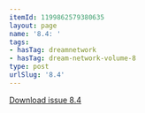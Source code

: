 ```yaml
---
itemId: 1199862579380635
layout: page
name: '8.4: '
tags:
- hasTag: dreamnetwork
- hasTag: dream-network-volume-8
type: post
urlSlug: '8.4'
---
```

<a href="files/pdfs/Volume_8/8.4-Dream-Network-Bulletin_Volume-8-Number-4-6.pdf" download="">Download issue 8.4</a>